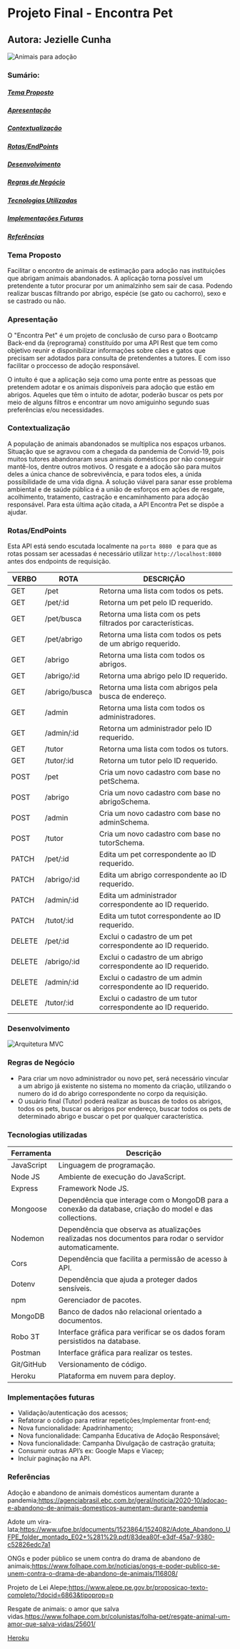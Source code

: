 # Projeto Final - Encontra Pet 

Autora: Jezielle Cunha
---

![Animais para adoção](animaisdomestico.jpg)




### Sumário:

##### [Tema Proposto](#tema-proposto-1)

##### [Apresentação](#apresentação-1)

##### [Contextualização](#contextualização-1)

##### [Rotas/EndPoints](#rotasendpoints-1)

##### [Desenvolvimento](#desenvolvimento-1)

##### [Regras de Negócio](#regras-de-negócio-1)

##### [Tecnologias Utilizadas](#tecnologias-utilizadas-1)

##### [Implementações Futuras](#implementações-futuras-1)

##### [Referências](#referências-1)


### Tema Proposto

Facilitar o encontro de animais de estimação para adoção nas instituições que abrigam animais abandonados. A aplicação torna possível um pretendente a tutor procurar por um animalzinho sem sair de casa. Podendo realizar buscas filtrando por abrigo, espécie (se gato ou cachorro), sexo e se castrado ou não.  

### Apresentação 

O "Encontra Pet" é um projeto de conclusão de curso para o Bootcamp Back-end da {reprograma} constituído por uma API Rest que tem como objetivo reunir e disponibilizar informações sobre cães e gatos que precisam ser adotados para consulta de pretendentes a tutores. E com isso facilitar o proccesso de adoção responsável.

O intuíto é que a aplicação seja como uma ponte entre as pessoas que pretendem adotar e os animais disponíveis para adoção que estão em abrigos. Aqueles que têm o intuito de adotar, poderão buscar os pets por meio de alguns filtros e  encontrar um novo amiguinho segundo suas preferências e/ou necessidades. 

### Contextualização

A população de animais abandonados se multiplica nos espaços urbanos. Situação que se agravou com a chegada da pandemia de Convid-19, pois muitos tutores abandonaram seus animais domésticos por não conseguir mantê-los, dentre outros motivos. O resgate e a adoção são para muitos deles a única chance de sobrevivência, e para todos eles, a únida possibilidade de uma vida digna.
A solução viável para sanar esse problema ambiental e de saúde pública é a união de esforços em ações de resgate, acolhimento, tratamento, castração e encaminhamento para adoção responsável. Para esta última ação citada, a API Encontra Pet se dispõe a ajudar.
### Rotas/EndPoints

Esta API está sendo escutada localmente na ``porta 8080 `` e para que as rotas possam ser acessadas é necessário utilizar ``http://localhost:8080`` antes dos endpoints de requisição.

|VERBO | ROTA | DESCRIÇÃO|
|------|------|----------|
|GET | /pet | Retorna uma lista com todos os pets.|
|GET | /pet/:id | Retorna um pet pelo ID requerido.|
|GET | /pet/busca | Retorna uma lista com os pets filtrados por características.|
|GET | /pet/abrigo | Retorna uma lista com todos os pets de um abrigo requerido.
|GET | /abrigo | Retorna uma lista com todos os abrigos.|
|GET | /abrigo/:id | Retorna uma abrigo pelo ID requerido. |
|GET | /abrigo/busca | Retorna uma lista com abrigos pela busca de endereço. |
|GET | /admin | Retorna uma lista com todos os administradores.|
|GET | /admin/:id | Retorna um administrador pelo ID requerido. |
|GET | /tutor | Retorna uma lista com todos os tutors.|
|GET | /tutor/:id | Retorna um tutor pelo ID requerido. |
|POST | /pet | Cria um novo cadastro com base no petSchema.|
|POST | /abrigo | Cria um novo cadastro com base no abrigoSchema.|
|POST | /admin | Cria um novo cadastro com base no adminSchema.|
|POST | /tutor | Cria um novo cadastro com base no tutorSchema.|
|PATCH | /pet/:id | Edita um pet correspondente ao ID requerido.|
|PATCH | /abrigo/:id | Edita um abrigo correspondente ao ID requerido.|
|PATCH | /admin/:id | Edita um administrador correspondente ao ID requerido.|
|PATCH | /tutot/:id | Edita um tutot correspondente ao ID requerido.|
|DELETE | /pet/:id | Exclui o cadastro de um pet correspondente ao ID requerido.|
|DELETE | /abrigo/:id |Exclui o cadastro de um abrigo correspondente ao ID requerido.|
|DELETE | /admin/:id | Exclui o cadastro de um admin correspondente ao ID requerido.|
|DELETE | /tutor/:id | Exclui o cadastro de um tutor correspondente ao ID requerido.|

### Desenvolvimento

![Arquitetura MVC](arquiteturaMVC-EncontraPet.jpg)


### Regras de Negócio ###
* Para criar um novo administrador ou novo pet, será necessário vincular a um abrigo já existente no sistema no momento da criação, utilizando o numero do id do abrigo correspondente no corpo da requisição.
* O usuário final (Tutor) poderá realizar as buscas de todos os abrigos, todos os pets, buscar os abrigos por endereço, buscar todos os pets de determinado abrigo e buscar o pet por qualquer característica.

### Tecnologias utilizadas

                                                                                         
|Ferramenta | Descrição |
|-----------|-----------|
|JavaScript | Linguagem de programação. |
Node JS | Ambiente de execução do JavaScript. |
|Express | Framework Node JS. |
|Mongoose | Dependência que interage com o MongoDB para a conexão da database, criação do model e das collections. |
|Nodemon | Dependência que observa as atualizações realizadas nos documentos para rodar o    servidor automaticamente. |
|Cors | Dependência que facilita a permissão de acesso à API. |
|Dotenv | Dependência que ajuda a proteger dados sensíveis.           
|npm |  Gerenciador de pacotes. |
|MongoDB |  Banco de dados não relacional orientado a documentos. |
|Robo 3T | Interface gráfica para verificar se os dados foram persistidos na database. |
|Postman | Interface gráfica para realizar os testes. |
|Git/GitHub | Versionamento de código. |
|Heroku | Plataforma em nuvem para deploy. |                        
                                                       

### Implementações futuras

* Validação/autenticação dos acessos;
* Refatorar o código para retirar repetições;Implementar front-end;
* Nova funcionalidade: Apadrinhamento;
* Nova funcionalidade: Campanha Educativa de Adoção Responsável;
* Nova funcionalidade: Campanha Divulgação de castração gratuita;
* Consumir outras API’s ex: Google Maps e Viacep;
* Incluir paginação na API.



### Referências

Adoção e abandono de animais domésticos aumentam durante a pandemia;<https://agenciabrasil.ebc.com.br/geral/noticia/2020-10/adocao-e-abandono-de-animais-domesticos-aumentam-durante-pandemia>

Adote um vira-lata;<https://www.ufpe.br/documents/1523864/1524082/Adote_Abandono_UFPE_folder_montado_E02+%281%29.pdf/83dea80f-e3df-45a7-9380-c52826edc7a1>

ONGs e poder público se unem contra do drama de abandono de animais;<https://www.folhape.com.br/noticias/ongs-e-poder-publico-se-unem-contra-o-drama-de-abandono-de-animais/116808/>

Projeto de Lei Alepe;<https://www.alepe.pe.gov.br/proposicao-texto-completo/?docid=6863&tipoprop=p>

Resgate de animais: o amor que salva vidas.<https://www.folhape.com.br/colunistas/folha-pet/resgate-animal-um-amor-que-salva-vidas/25601/>

[Heroku](https://encontrapet-projeto.herokuapp.com/)



